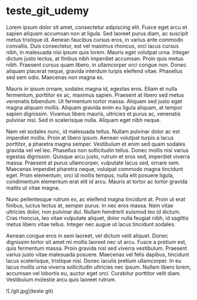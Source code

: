 # teste_git_udemy

Lorem ipsum dolor sit amet, consectetur adipiscing elit. Fusce eget arcu et sapien aliquam accumsan non at ligula. Sed laoreet purus diam, ac suscipit metus tristique id. Aenean faucibus cursus eros, in varius ante commodo convallis. Duis consectetur, est vel maximus rhoncus, orci lacus cursus nibh, in malesuada nisi ipsum quis lorem. Mauris eget volutpat urna. Integer dictum justo lectus, at finibus nibh imperdiet accumsan. Proin quis metus nibh. Praesent cursus quam libero, in ullamcorper orci congue non. Donec aliquam placerat neque, gravida interdum turpis eleifend vitae. Phasellus sed sem odio. Maecenas non magna ex.

Mauris in ipsum ornare, sodales magna id, egestas eros. Etiam et nulla fermentum, porttitor ex ac, maximus sapien. Praesent at libero sed metus venenatis bibendum. Ut fermentum tortor massa. Aliquam sed justo eget magna aliquam mollis. Aliquam gravida enim eu ligula aliquam, at tempor sapien dignissim. Vivamus libero mauris, ultricies et purus ac, venenatis pulvinar nisl. Sed in scelerisque nulla. Aliquam eget nibh neque.

Nam vel sodales nunc, id malesuada tellus. Nullam pulvinar dolor ac est imperdiet mollis. Proin at libero ipsum. Aenean volutpat turpis a lacus porttitor, a pharetra magna semper. Vestibulum et enim sed quam sodales gravida vel vel leo. Phasellus non sollicitudin tellus. Donec mollis nisi varius egestas dignissim. Quisque arcu justo, rutrum et eros sed, imperdiet viverra massa. Praesent at purus ullamcorper, vulputate lacus sed, ornare sem. Maecenas imperdiet pharetra neque, volutpat commodo magna tincidunt eget. Proin elementum, orci id mollis tempus, nulla elit posuere ligula, condimentum elementum erat elit id arcu. Mauris at tortor ac tortor gravida mattis ut vitae magna.

Nunc pellentesque rutrum ex, ac eleifend magna tincidunt at. Proin ut erat finibus, luctus lectus at, semper purus. In nec eros massa. Nam vitae ultricies dolor, non pulvinar dui. Nullam hendrerit euismod leo id dictum. Cras rhoncus, leo vitae vulputate aliquet, dolor nulla feugiat nibh, id sagittis metus libero vitae tellus. Integer nec augue ut lacus tincidunt sodales.

Aenean congue eros in sem laoreet, vel dictum velit aliquet. Donec dignissim tortor sit amet mi mollis laoreet nec ut arcu. Fusce a pretium est, quis fermentum massa. Proin gravida nisl sed viverra vestibulum. Praesent varius justo vitae malesuada posuere. Maecenas vel felis dapibus, tincidunt lacus scelerisque, tristique nisi. Donec iaculis pretium ullamcorper. In eu lacus mollis urna viverra sollicitudin ultricies nec ipsum. Nullam libero lorem, accumsan vel lobortis eu, auctor eget orci. Curabitur porttitor velit diam. Vestibulum molestie arcu quis laoreet rutrum.

![./git.jpg](teste git)